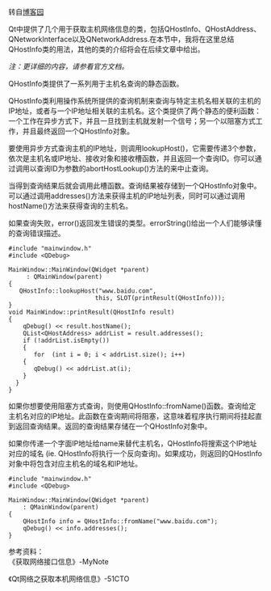 

转自[博客园](http://www.cnblogs.com/xiaomanon/p/3792789.html?utm_source=tuicool&utm_medium=referral)

Qt中提供了几个用于获取主机网络信息的类，包括QHostInfo、QHostAddress、QNetworkInterface以及QNetworkAddress.在本节中，我将在这里总结QHostInfo类的用法，其他的类的介绍将会在后续文章中给出。

*注：更详细的内容，请参看官方文档。*



QHostInfo类提供了一系列用于主机名查询的静态函数。

QHostInfo类利用操作系统所提供的查询机制来查询与特定主机名相关联的主机的IP地址，或者与一个IP地址相关联的主机名。这个类提供了两个静态的便利函数：一个工作在异步方式下，并且一旦找到主机就发射一个信号；另一个以阻塞方式工作，并且最终返回一个QHostInfo对象。

要使用异步方式查询主机的IP地址，则调用lookupHost()，它需要传递3个参数，依次是主机名或IP地址、接收对象和接收槽函数，并且返回一个查询ID。你可以通过调用以查询ID为参数的abortHostLookup()方法的来中止查询。

当得到查询结果后就会调用此槽函数。查询结果被存储到一个QHostInfo对象中。可以通过调用addresses()方法来获得主机的IP地址列表，同时可以通过调用hostName()方法来获得查询的主机名。

如果查询失败，error()返回发生错误的类型。errorString()给出一个人们能够读懂的查询错误描述。

    #include "mainwindow.h"
    #include <QDebug>

    MainWindow::MainWindow(QWidget *parent)
         : QMainWindow(parent)
    {
       QHostInfo::lookupHost("www.baidu.com",
                            this, SLOT(printResult(QHostInfo)));
    }
    void MainWindow::printResult(QHostInfo result)
    {
        qDebug() << result.hostName();
        QList<QHostAddress> addrList = result.addresses();
        if (!addrList.isEmpty())
        {
           for  (int i = 0; i < addrList.size(); i++)
        {
           qDebug() << addrList.at(i);
        }
      }
    }

如果你想要使用阻塞方式查询，则使用QHostInfo::fromName()函数。查询给定主机名对应的IP地址。此函数在查询期间将阻塞，这意味着程序执行期间将挂起直到返回查询结果。返回的查询结果存储在一个QHostInfo对象中。

如果你传递一个字面IP地址给name来替代主机名，QHostInfo将搜索这个IP地址对应的域名 (ie. QHostInfo将执行一个反向查询)。如果成功，则返回的QHostInfo对象中将包含对应主机名的域名和IP地址。

    #include "mainwindow.h"
    #include <QDebug>

    MainWindow::MainWindow(QWidget *parent)
        : QMainWindow(parent)
    {
        QHostInfo info = QHostInfo::fromName("www.baidu.com");
        qDebug() << info.addresses();
    }



参考资料：  
《获取网络接口信息》-MyNote

《Qt网络之获取本机网络信息》-51CTO

